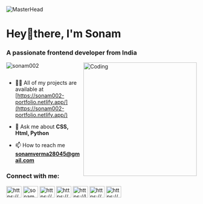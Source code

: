 ![MasterHead](https://media-exp1.licdn.com/dms/image/C4D16AQEOeho5Wly2-w/profile-displaybackgroundimage-shrink_350_1400/0/1657042918374?e=1675296000&v=beta&t=tAcxZ9OMLmxF1PQuFQCwaVl4lTQSDeKMdCsScPgzlh4)
<h1>Hey👋there, I'm Sonam</h1>
<h3>A passionate frontend developer from India</h3>

<img align="right" alt="Coding" width="300" src="https://i.pinimg.com/originals/54/e3/7d/54e37d8074ebcde1d96c77d7b2a7f310.gif">
<p align="left"> <img src="https://komarev.com/ghpvc/?username=sonam002&label=Profile%20views&color=0e75b6&style=flat" alt="sonam002" /> </p>

<p align="left"> <a href="https://twitter.com/" target="blank"><img src="https://img.shields.io/twitter/follow/?logo=twitter&style=for-the-badge" alt="" /></a> </p>

- 👨‍💻 All of my projects are available at [https://sonam002-portfolio.netlify.app/](https://sonam002-portfolio.netlify.app/)

- 💬 Ask me about **CSS, Html, Python**

- 📫 How to reach me **sonamverma28045@gmail.com**

<h3 align="left">Connect with me:</h3>
<p align="left">
<a href="https://linkedin.com/in/https://www.linkedin.com/in/sonam-verma-a28110213/" target="blank"><img align="center" src="https://raw.githubusercontent.com/rahuldkjain/github-profile-readme-generator/master/src/images/icons/Social/linked-in-alt.svg" alt="https://www.linkedin.com/in/sonam-verma-a28110213/" height="30" width="40" /></a>
<a href="https://www.codechef.com/users/sonam02" target="blank"><img align="center" src="https://cdn.jsdelivr.net/npm/simple-icons@3.1.0/icons/codechef.svg" alt="sonam02" height="30" width="40" /></a>
<a href="https://www.hackerrank.com/https://www.hackerrank.com/2003480130023_it" target="blank"><img align="center" src="https://raw.githubusercontent.com/rahuldkjain/github-profile-readme-generator/master/src/images/icons/Social/hackerrank.svg" alt="https://www.hackerrank.com/2003480130023_it" height="30" width="40" /></a>
<a href="https://codeforces.com/profile/https://codeforces.com/profile/sonamverma28045" target="blank"><img align="center" src="https://raw.githubusercontent.com/rahuldkjain/github-profile-readme-generator/master/src/images/icons/Social/codeforces.svg" alt="https://codeforces.com/profile/sonamverma28045" height="30" width="40" /></a>
<a href="https://www.leetcode.com/https://leetcode.com/sonam02/" target="blank"><img align="center" src="https://raw.githubusercontent.com/rahuldkjain/github-profile-readme-generator/master/src/images/icons/Social/leet-code.svg" alt="https://leetcode.com/sonam02/" height="30" width="40" /></a>
<a href="https://www.hackerearth.com/https://www.hackerearth.com/@sonam428" target="blank"><img align="center" src="https://raw.githubusercontent.com/rahuldkjain/github-profile-readme-generator/master/src/images/icons/Social/hackerearth.svg" alt="https://www.hackerearth.com/@sonam428" height="30" width="40" /></a>
<a href="https://auth.geeksforgeeks.org/user/https://auth.geeksforgeeks.org/user/sonamverma28045/" target="blank"><img align="center" src="https://raw.githubusercontent.com/rahuldkjain/github-profile-readme-generator/master/src/images/icons/Social/geeks-for-geeks.svg" alt="https://auth.geeksforgeeks.org/user/sonamverma28045/" height="30" width="40" /></a>
</p>

